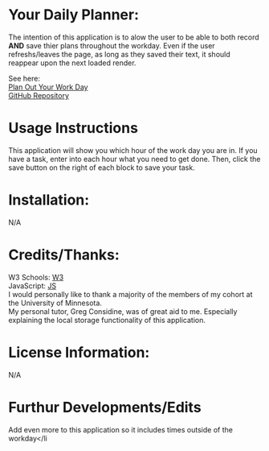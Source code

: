 # Your Daily Planner:
The intention of this application is to alow the user to be able to both record **AND** save thier plans throughout the workday. Even if the user refreshs/leaves the page, as long as they saved their text, it should reappear upon the next loaded render.

See here:
<br>
[Plan Out Your Work Day]( https://keepthelidontight.github.io/dailyPlanner/)
<br>
[GitHub Repository](https://github.com/KeepTheLidOnTight/dailyPlanner)

# Usage Instructions
This application will show you which hour of the work day you are in. If you have a task, enter into each hour what you need to get done. Then, click the save button on the right of each block to save your task.

# Installation:
N/A

# Credits/Thanks:
W3 Schools: [W3](https://www.w3schools.com/js/DEFAULT.asp)
<br>
JavaScript: [JS](https://www.javascripttutorial.net/javascript-multidimensional-array/)
<br>
I would personally like to thank a majority of the members of my cohort at the University of Minnesota.
<br>
My personal tutor, Greg Considine, was of great aid to me. Especially explaining the local storage functionality of this application.

# License Information: 
N/A

# Furthur Developments/Edits
Add even more to this application so it includes times outside of the workday</li

